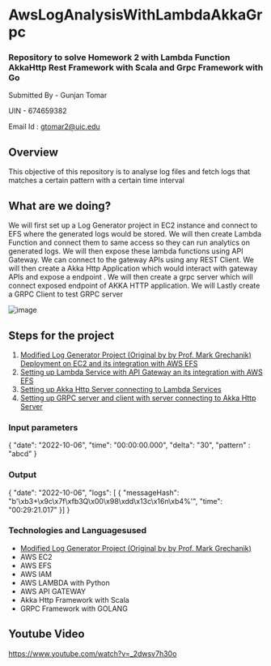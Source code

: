 # AwsLogAnalysisWithLambdaAkkaGrpc
### Repository to solve Homework 2 with Lambda Function AkkaHttp Rest Framework with Scala and Grpc Framework with Go
Submitted By - Gunjan Tomar

UIN - 674659382

Email Id : gtomar2@uic.edu

## Overview
This objective of this repository is to analyse log files and fetch logs that matches a certain pattern with a certain time interval

## What are we doing?


We will first set up a Log Generator project in EC2 instance and connect to EFS where the generated logs would be stored. We will then create Lambda Function and connect them to same access so they can run analytics on generated logs. We will then expose these lambda functions using API Gateway. We can connect to the gateway APIs using any REST Client. We will then create a Akka Http Application which would interact with gateway APIs and expose a endpoint . We will then create a grpc server which will connect exposed endpoint of AKKA HTTP application. We will Lastly create a GRPC Client to test GRPC server

![image](https://user-images.githubusercontent.com/26132783/199366663-05e546e3-98f4-4c6d-9dc6-5ab325040e94.png)

## Steps for the project

1. [Modified Log Generator Project (Original by by Prof. Mark Grechanik) Deployment on EC2 and its integration with AWS EFS](https://github.com/TomarGunjan/AwsLogAnalysisWithLambdaAkkaGrpc/tree/master/ModifiedLogGenerator)
2. [Setting up Lambda Service with API Gateway an its integration with AWS EFS](https://github.com/TomarGunjan/AwsLogAnalysisWithLambdaAkkaGrpc/tree/master/lambdas)
3. [Setting up Akka Http Server connecting to Lambda Services](https://github.com/TomarGunjan/AwsLogAnalysisWithLambdaAkkaGrpc/blob/master/akka-http-loganalyser-scala/README.md)
4. [Setting up GRPC server and client with server connecting to Akka Http Server](https://github.com/TomarGunjan/AwsLogAnalysisWithLambdaAkkaGrpc/blob/master/log-analyser-grpc-go/README.md)


### Input parameters

{
  "date": "2022-10-06",
  "time": "00:00:00.000",
  "delta": "30",
  "pattern" : "abcd"
}

### Output

{ "date": "2022-10-06",
    "logs": [
        {
            "messageHash": "b'\\xb3+\\x9c\\x7f\\xfb3Q\\x00\\x98\\xdd\\x13c\\x16n\\xb4%'",
            "time": "00:29:21.017"
        }]
}


### Technologies and Languagesused

- [Modified Log Generator Project (Original by by Prof. Mark Grechanik)](https://github.com/TomarGunjan/AwsLogAnalysisWithLambdaAkkaGrpc/blob/master/ModifiedLogGenerator/README.md)
- AWS EC2
- AWS EFS
- AWS IAM
- AWS LAMBDA with Python
- AWS API GATEWAY
- Akka Http Framework with Scala
- GRPC Framework with GOLANG

## Youtube Video

https://www.youtube.com/watch?v=_2dwsv7h30o

